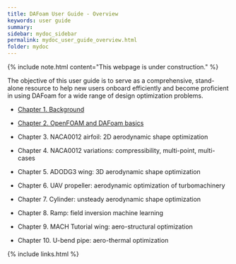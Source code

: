 ```yaml
---
title: DAFoam User Guide - Overview
keywords: user guide
summary: 
sidebar: mydoc_sidebar
permalink: mydoc_user_guide_overview.html
folder: mydoc
---
```


{% include note.html content="This webpage is under construction." %}

The objective of this user guide is to serve as a comprehensive, stand-alone resource to help new users onboard efficiently and become proficient in using DAFoam for a wide range of design optimization problems.

- [Chapter 1. Background ](mydoc_user_guide_background.html)

- [Chapter 2. OpenFOAM and DAFoam basics](mydoc_user_guide_openfoam_dafoam.html)

- Chapter 3. NACA0012 airfoil: 2D aerodynamic shape optimization

- Chapter 4. NACA0012 variations: compressibility, multi-point, multi-cases

- Chapter 5. ADODG3 wing: 3D aerodynamic shape optimization

- Chapter 6. UAV propeller: aerodynamic optimization of turbomachinery 

- Chapter 7. Cylinder: unsteady aerodynamic shape optimization

- Chapter 8. Ramp: field inversion machine learning

- Chapter 9. MACH Tutorial wing: aero-structural optimization

- Chapter 10. U-bend pipe: aero-thermal optimization

{% include links.html %}
